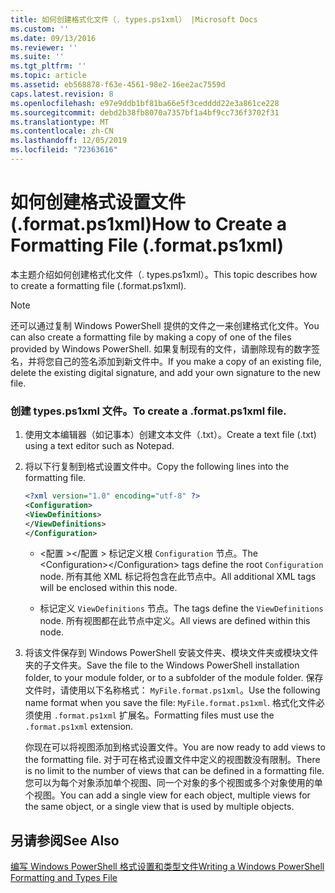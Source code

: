 ```yaml
---
title: 如何创建格式化文件（. types.ps1xml） |Microsoft Docs
ms.custom: ''
ms.date: 09/13/2016
ms.reviewer: ''
ms.suite: ''
ms.tgt_pltfrm: ''
ms.topic: article
ms.assetid: eb568878-f63e-4561-98e2-16ee2ac7559d
caps.latest.revision: 8
ms.openlocfilehash: e97e9ddb1bf81ba66e5f3cedddd22e3a861ce228
ms.sourcegitcommit: debd2b38fb8070a7357bf1a4bf9cc736f3702f31
ms.translationtype: MT
ms.contentlocale: zh-CN
ms.lasthandoff: 12/05/2019
ms.locfileid: "72363616"
---
```

# <a name="how-to-create-a-formatting-file-formatps1xml"></a><span data-ttu-id="d8ba0-102">如何创建格式设置文件 (.format.ps1xml)</span><span class="sxs-lookup"><span data-stu-id="d8ba0-102">How to Create a Formatting File (.format.ps1xml)</span></span>

<span data-ttu-id="d8ba0-103">本主题介绍如何创建格式化文件（. types.ps1xml）。</span><span class="sxs-lookup"><span data-stu-id="d8ba0-103">This topic describes how to create a formatting file (.format.ps1xml).</span></span>

> [!NOTE]
> <span data-ttu-id="d8ba0-104">还可以通过复制 Windows PowerShell 提供的文件之一来创建格式化文件。</span><span class="sxs-lookup"><span data-stu-id="d8ba0-104">You can also create a formatting file by making a copy of one of the files provided by Windows PowerShell.</span></span> <span data-ttu-id="d8ba0-105">如果复制现有的文件，请删除现有的数字签名，并将您自己的签名添加到新文件中。</span><span class="sxs-lookup"><span data-stu-id="d8ba0-105">If you make a copy of an existing file, delete the existing digital signature, and add your own signature to the new file.</span></span>

### <a name="to-create-a-formatps1xml-file"></a><span data-ttu-id="d8ba0-106">创建 types.ps1xml 文件。</span><span class="sxs-lookup"><span data-stu-id="d8ba0-106">To create a .format.ps1xml file.</span></span>

1. <span data-ttu-id="d8ba0-107">使用文本编辑器（如记事本）创建文本文件（.txt）。</span><span class="sxs-lookup"><span data-stu-id="d8ba0-107">Create a text file (.txt) using a text editor such as Notepad.</span></span>

2. <span data-ttu-id="d8ba0-108">将以下行复制到格式设置文件中。</span><span class="sxs-lookup"><span data-stu-id="d8ba0-108">Copy the following lines into the formatting file.</span></span>

   ```xml
   <?xml version="1.0" encoding="utf-8" ?>
   <Configuration>
   <ViewDefinitions>
   </ViewDefinitions>
   </Configuration>
   ```

   - <span data-ttu-id="d8ba0-109">\<配置 >\</配置 > 标记定义根 `Configuration` 节点。</span><span class="sxs-lookup"><span data-stu-id="d8ba0-109">The \<Configuration>\</Configuration> tags define the root `Configuration` node.</span></span> <span data-ttu-id="d8ba0-110">所有其他 XML 标记将包含在此节点中。</span><span class="sxs-lookup"><span data-stu-id="d8ba0-110">All additional XML tags will be enclosed within this node.</span></span>

   - <span data-ttu-id="d8ba0-111"><ViewDefinitions></ViewDefinitions>标记定义 `ViewDefinitions` 节点。</span><span class="sxs-lookup"><span data-stu-id="d8ba0-111">The <ViewDefinitions></ViewDefinitions> tags define the `ViewDefinitions` node.</span></span> <span data-ttu-id="d8ba0-112">所有视图都在此节点中定义。</span><span class="sxs-lookup"><span data-stu-id="d8ba0-112">All views are defined within this node.</span></span>

3. <span data-ttu-id="d8ba0-113">将该文件保存到 Windows PowerShell 安装文件夹、模块文件夹或模块文件夹的子文件夹。</span><span class="sxs-lookup"><span data-stu-id="d8ba0-113">Save the file to the Windows PowerShell installation folder, to your module folder, or to a subfolder of the module folder.</span></span> <span data-ttu-id="d8ba0-114">保存文件时，请使用以下名称格式： `MyFile.format.ps1xml`。</span><span class="sxs-lookup"><span data-stu-id="d8ba0-114">Use the following name format when you save the file:  `MyFile.format.ps1xml`.</span></span> <span data-ttu-id="d8ba0-115">格式化文件必须使用 `.format.ps1xml` 扩展名。</span><span class="sxs-lookup"><span data-stu-id="d8ba0-115">Formatting files must use the `.format.ps1xml` extension.</span></span>

   <span data-ttu-id="d8ba0-116">你现在可以将视图添加到格式设置文件。</span><span class="sxs-lookup"><span data-stu-id="d8ba0-116">You are now ready to add views to the formatting file.</span></span> <span data-ttu-id="d8ba0-117">对于可在格式设置文件中定义的视图数没有限制。</span><span class="sxs-lookup"><span data-stu-id="d8ba0-117">There is no limit to the number of views that can be defined in a formatting file.</span></span> <span data-ttu-id="d8ba0-118">您可以为每个对象添加单个视图、同一个对象的多个视图或多个对象使用的单个视图。</span><span class="sxs-lookup"><span data-stu-id="d8ba0-118">You can add a single view for each object, multiple views for the same object, or a single view that is used by multiple objects.</span></span>

## <a name="see-also"></a><span data-ttu-id="d8ba0-119">另请参阅</span><span class="sxs-lookup"><span data-stu-id="d8ba0-119">See Also</span></span>

[<span data-ttu-id="d8ba0-120">编写 Windows PowerShell 格式设置和类型文件</span><span class="sxs-lookup"><span data-stu-id="d8ba0-120">Writing a Windows PowerShell Formatting and Types File</span></span>](./writing-a-powershell-formatting-file.md)
